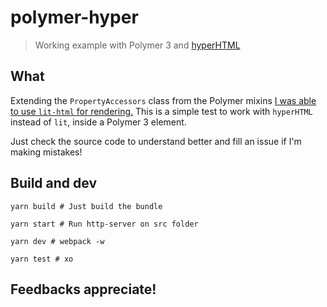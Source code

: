 # polymer-hyper

> Working example with Polymer 3 and [hyperHTML](https://github.com/WebReflection/hyperHTML)

## What

Extending the `PropertyAccessors` class from the Polymer mixins [I was able to use `lit-html` for rendering.](https://github.com/LasaleFamine/polymer-3-lit)
This is a simple test to work with `hyperHTML` instead of `lit`, inside a Polymer 3 element.

Just check the source code to understand better and fill an issue if I'm making mistakes!

## Build and dev

    yarn build # Just build the bundle

    yarn start # Run http-server on src folder

    yarn dev # webpack -w

    yarn test # xo

## Feedbacks appreciate!
